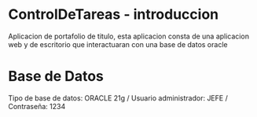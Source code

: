 # ControlDeTareas - introduccion
Aplicacion de portafolio de titulo, esta aplicacion consta de una aplicacion web y de escritorio que interactuaran con una base de datos oracle

# Base de Datos
Tipo de base de datos: ORACLE 21g
/ Usuario administrador: JEFE
/ Contraseña: 1234
